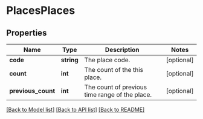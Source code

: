# PlacesPlaces

## Properties
Name | Type | Description | Notes
------------ | ------------- | ------------- | -------------
**code** | **string** | The place code. | [optional] 
**count** | **int** | The count of the this place. | [optional] 
**previous_count** | **int** | The count of previous time range of the place. | [optional] 

[[Back to Model list]](../README.md#documentation-for-models) [[Back to API list]](../README.md#documentation-for-api-endpoints) [[Back to README]](../README.md)


